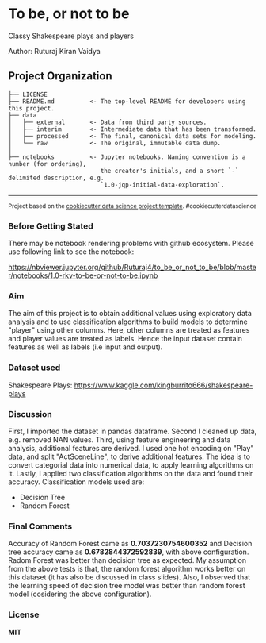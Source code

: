 To be, or not to be
==============================

Classy Shakespeare plays and players

Author: Ruturaj Kiran Vaidya

Project Organization
------------

    ├── LICENSE
    ├── README.md          <- The top-level README for developers using this project.
    ├── data
    │   ├── external       <- Data from third party sources.
    │   ├── interim        <- Intermediate data that has been transformed.
    │   ├── processed      <- The final, canonical data sets for modeling.
    │   └── raw            <- The original, immutable data dump.
    │
    ├── notebooks          <- Jupyter notebooks. Naming convention is a number (for ordering),
                              the creator's initials, and a short `-` delimited description, e.g.
                              `1.0-jqp-initial-data-exploration`.


--------

<p><small>Project based on the <a target="_blank" href="https://drivendata.github.io/cookiecutter-data-science/">cookiecutter data science project template</a>. #cookiecutterdatascience</small></p>

### Before Getting Stated

There may be notebook rendering problems with github ecosystem. Please use following link to see the notebook:

https://nbviewer.jupyter.org/github/Ruturaj4/to_be_or_not_to_be/blob/master/notebooks/1.0-rkv-to-be-or-not-to-be.ipynb

### Aim

The aim of this project is to obtain additional values using exploratory data analysis and to use classification algorithms to build models to determine "player" using other columns. Here, other columns are treated as features and player values are treated as labels. Hence the input dataset contain features as well as labels (i.e input and output).

### Dataset used

Shakespeare Plays: https://www.kaggle.com/kingburrito666/shakespeare-plays

### Discussion

First, I imported the dataset in pandas dataframe. Second I cleaned up data, e.g. removed NAN values. Third, using feature engineering and data analysis, additional features are derived. I used one hot encoding on "Play" data, and split "ActSceneLine", to derive additional features. The idea is to convert categorial data into numerical data, to apply learning algorithms on it. Lastly, I applied two classification algorithms on the data and found their accuracy. Classification models used are:

* Decision Tree
* Random Forest

### Final Comments

Accuracy of Random Forest came as <b>0.7037230754600352</b> and Decision tree accuracy came as <b>0.6782844372592839</b>, with above configuration. Radom Forest was better than decision tree as expected. My assumption from the above tests is that, the random forest algorithm works better on this dataset (it has also be discussed in class slides). Also, I observed that the learning speed of decision tree model was better than random forest model (cosidering the above configuration).

### License

<b>MIT</b>
